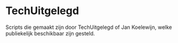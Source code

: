 # TechUitgelegd
Scripts die gemaakt zijn door TechUitgelegd of Jan Koelewijn, welke publiekelijk beschikbaar zijn gesteld.
